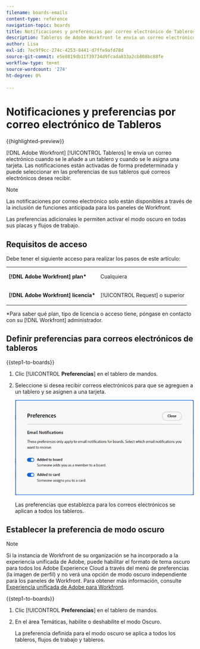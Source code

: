 ```yaml
---
filename: boards-emails
content-type: reference
navigation-topic: boards
title: Notificaciones y preferencias por correo electrónico de Tableros
description: Tableros de Adobe Workfront le envía un correo electrónico cuando se le añade a un tablero y cuando se le asigna una tarjeta.
author: Lisa
exl-id: 7ec9f9cc-274c-4253-8441-d7ffe9afd78d
source-git-commit: e5e8819db11f39734d9fcada833a2cb808bc88fe
workflow-type: tm+mt
source-wordcount: '274'
ht-degree: 0%

---
```


# Notificaciones y preferencias por correo electrónico de Tableros

{{highlighted-preview}}

[!DNL Adobe Workfront] [!UICONTROL Tableros] le envía un correo electrónico cuando se le añade a un tablero y cuando se le asigna una tarjeta. Las notificaciones están activadas de forma predeterminada y puede seleccionar en las preferencias de sus tableros qué correos electrónicos desea recibir.

>[!NOTE]
>
>Las notificaciones por correo electrónico solo están disponibles a través de la inclusión de funciones anticipada para los paneles de Workfront.

<span class="preview">Las preferencias adicionales le permiten activar el modo oscuro en todas sus placas y flujos de trabajo.</span>

## Requisitos de acceso

Debe tener el siguiente acceso para realizar los pasos de este artículo:

<table style="table-layout:auto"> 
 <col> 
 </col> 
 <col> 
 </col> 
 <tbody> 
  <tr> 
   <td role="rowheader"><strong>[!DNL Adobe Workfront] plan*</strong></td> 
   <td> <p>Cualquiera</p> </td> 
  </tr> 
  <tr> 
   <td role="rowheader"><strong>[!DNL Adobe Workfront] licencia*</strong></td> 
   <td> <p>[!UICONTROL Request] o superior</p> </td> 
  </tr> 
 </tbody> 
</table>

&#42;Para saber qué plan, tipo de licencia o acceso tiene, póngase en contacto con su [!DNL Workfront] administrador.

## Definir preferencias para correos electrónicos de tableros

{{step1-to-boards}}

1. Clic [!UICONTROL **Preferencias**] en el tablero de mandos.
1. Seleccione si desea recibir correos electrónicos para que se agreguen a un tablero y se asignen a una tarjeta.

   ![Preferencias de correo electrónico de tableros](assets/boards-email-preferences.png)

   Las preferencias que establezca para los correos electrónicos se aplican a todos los tableros.

<div class="preview">

## Establecer la preferencia de modo oscuro

>[!NOTE]
>
>Si la instancia de Workfront de su organización se ha incorporado a la experiencia unificada de Adobe, puede habilitar el formato de tema oscuro para todos los Adobe Experience Cloud a través del menú de preferencias (la imagen de perfil) y no verá una opción de modo oscuro independiente para los paneles de Workfront. Para obtener más información, consulte [Experiencia unificada de Adobe para Workfront](/help/quicksilver/workfront-basics/navigate-workfront/workfront-navigation/adobe-unified-experience.md).

{{step1-to-boards}}

1. Clic [!UICONTROL **Preferencias**] en el tablero de mandos.
1. En el área Temáticas, habilite o deshabilite el modo Oscuro.

   La preferencia definida para el modo oscuro se aplica a todos los tableros, flujos de trabajo y tableros.

</div>

